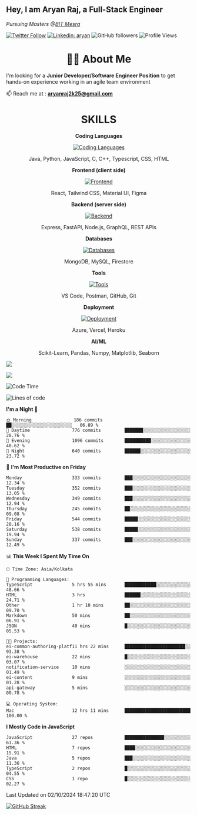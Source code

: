 <h2>Hey, I am Aryan Raj, a Full-Stack Engineer</h2>
<p><em>Pursuing Masters @<a href="https://bitmesra.ac.in/">BIT Mesra
</em></p>

[![Twitter Follow](https://img.shields.io/twitter/follow/desikiteretsu_?label=aryanintech)](https://twitter.com/aryanintech_)
[![Linkedin: aryan](https://img.shields.io/badge/-aryan-blue?style=flat-square&logo=Linkedin&logoColor=white&link=https://www.linkedin.com/in/aryanraj24/)](https://www.linkedin.com/in/aryanraj24/)
![GitHub followers](https://img.shields.io/github/followers/aryan-139?label=Follow&style=social)
![Profile Views](https://komarev.com/ghpvc/?username=aryan-139&color=brightgreen&base=1600)

<h1 align="center"> 🧑‍💻 About Me</h1>
 
 I'm looking for a **Junior Developer/Software Engineer Position** to get hands-on experience working in an agile team environment

📫 Reach me at : **aryanraj2k25@gmail.com**

<h1 align="center">SKILLS</h1>

<p align="center"><strong>Coding Languages</strong></p>
<p align="center">
  <a href="https://skillicons.dev/icons?i=java,python,javascript,c,cpp,typescript,css,html&theme=dark">
    <img src="https://skillicons.dev/icons?i=java,python,javascript,c,cpp,typescript,css,html&theme=dark" alt="Coding Languages">
  </a>
</p>
<p align="center">Java, Python, JavaScript, C, C++, Typescript, CSS, HTML</p>

<p align="center"><strong>Frontend (client side)</strong></p>
<p align="center">
  <a href="https://skillicons.dev/icons?i=react,tailwind,materialui,figma&theme=dark">
    <img src="https://skillicons.dev/icons?i=react,tailwind,materialui,figma&theme=dark" alt="Frontend">
  </a>
</p>
<p align="center">React, Tailwind CSS, Material UI, Figma</p>

<p align="center"><strong>Backend (server side)</strong></p>
<p align="center">
  <a href="https://skillicons.dev/icons?i=express,nodejs,fastapi,graphql&theme=dark">
    <img src="https://skillicons.dev/icons?i=express,nodejs,fastapi,graphql&theme=dark" alt="Backend">
  </a>
</p>
<p align="center">Express, FastAPI, Node.js, GraphQL, REST APIs</p>

<p align="center"><strong>Databases</strong></p>
<p align="center">
  <a href="https://skillicons.dev/icons?i=mongodb,mysql,firebase&theme=dark">
    <img src="https://skillicons.dev/icons?i=mongodb,mysql,firebase&theme=dark" alt="Databases">
  </a>
</p>
<p align="center">MongoDB, MySQL, Firestore</p>

<p align="center"><strong>Tools</strong></p>
<p align="center">
  <a href="https://skillicons.dev/icons?i=vscode,postman,github,git&theme=dark">
    <img src="https://skillicons.dev/icons?i=vscode,postman,github,git&theme=dark" alt="Tools">
  </a>
</p>
<p align="center">VS Code, Postman, GitHub, Git</p>

<p align="center"><strong>Deployment</strong></p>
<p align="center">
  <a href="https://skillicons.dev/icons?i=azure,vercel,heroku&theme=dark">
    <img src="https://skillicons.dev/icons?i=azure,vercel,heroku&theme=dark" alt="Deployment">
  </a>
</p>
<p align="center">Azure, Vercel, Heroku</p>

<p align="center"><strong>AI/ML</strong></p>
<p align="center">Scikit-Learn, Pandas, Numpy, Matplotlib, Seaborn</p>



![](http://github-profile-summary-cards.vercel.app/api/cards/profile-details?username=aryan-139&theme=aura_dark)

<div display="flex">

![](http://github-profile-summary-cards.vercel.app/api/cards/stats?username=aryan-139&theme=aura_dark)


<div>


<!--START_SECTION:waka-->
![Code Time](http://img.shields.io/badge/Code%20Time-385%20hrs%209%20mins-blue)

![Lines of code](https://img.shields.io/badge/From%20Hello%20World%20I%27ve%20Written-1.9%20million%20lines%20of%20code-blue)

**I'm a Night 🦉** 

```text
🌞 Morning                186 commits         ██░░░░░░░░░░░░░░░░░░░░░░░   06.89 % 
🌆 Daytime                776 commits         ███████░░░░░░░░░░░░░░░░░░   28.76 % 
🌃 Evening                1096 commits        ██████████░░░░░░░░░░░░░░░   40.62 % 
🌙 Night                  640 commits         ██████░░░░░░░░░░░░░░░░░░░   23.72 % 
```
📅 **I'm Most Productive on Friday** 

```text
Monday                   333 commits         ███░░░░░░░░░░░░░░░░░░░░░░   12.34 % 
Tuesday                  352 commits         ███░░░░░░░░░░░░░░░░░░░░░░   13.05 % 
Wednesday                349 commits         ███░░░░░░░░░░░░░░░░░░░░░░   12.94 % 
Thursday                 245 commits         ██░░░░░░░░░░░░░░░░░░░░░░░   09.08 % 
Friday                   544 commits         █████░░░░░░░░░░░░░░░░░░░░   20.16 % 
Saturday                 538 commits         █████░░░░░░░░░░░░░░░░░░░░   19.94 % 
Sunday                   337 commits         ███░░░░░░░░░░░░░░░░░░░░░░   12.49 % 
```


📊 **This Week I Spent My Time On** 

```text
🕑︎ Time Zone: Asia/Kolkata

💬 Programming Languages: 
TypeScript               5 hrs 55 mins       ████████████░░░░░░░░░░░░░   48.66 % 
HTML                     3 hrs               ██████░░░░░░░░░░░░░░░░░░░   24.71 % 
Other                    1 hr 10 mins        ██░░░░░░░░░░░░░░░░░░░░░░░   09.70 % 
Markdown                 50 mins             ██░░░░░░░░░░░░░░░░░░░░░░░   06.91 % 
JSON                     40 mins             █░░░░░░░░░░░░░░░░░░░░░░░░   05.53 % 

🐱‍💻 Projects: 
ei-common-authoring-platf11 hrs 22 mins      ███████████████████████░░   93.38 % 
ei-warehouse             22 mins             █░░░░░░░░░░░░░░░░░░░░░░░░   03.07 % 
notification-service     10 mins             ░░░░░░░░░░░░░░░░░░░░░░░░░   01.49 % 
ei-content               9 mins              ░░░░░░░░░░░░░░░░░░░░░░░░░   01.28 % 
api-gateway              5 mins              ░░░░░░░░░░░░░░░░░░░░░░░░░   00.78 % 

💻 Operating System: 
Mac                      12 hrs 11 mins      █████████████████████████   100.00 % 
```

**I Mostly Code in JavaScript** 

```text
JavaScript               27 repos            ███████████████░░░░░░░░░░   61.36 % 
HTML                     7 repos             ████░░░░░░░░░░░░░░░░░░░░░   15.91 % 
Java                     5 repos             ███░░░░░░░░░░░░░░░░░░░░░░   11.36 % 
TypeScript               2 repos             █░░░░░░░░░░░░░░░░░░░░░░░░   04.55 % 
CSS                      1 repo              █░░░░░░░░░░░░░░░░░░░░░░░░   02.27 % 
```




 Last Updated on 02/10/2024 18:47:20 UTC
<!--END_SECTION:waka-->

[![GitHub Streak](https://streak-stats.demolab.com?user=aryan-139&theme=dark)](https://git.io/streak-stats)
